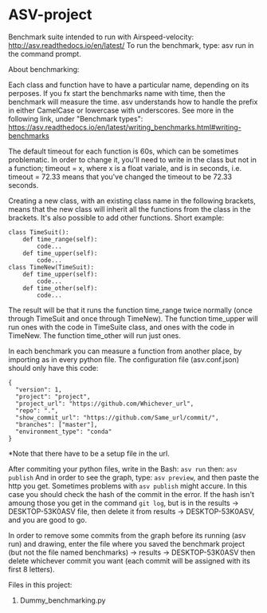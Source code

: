 # ASV-project

Benchmark suite intended to run with Airspeed-velocity:
http://asv.readthedocs.io/en/latest/
To run the benchmark, type:
asv run
in the command prompt.

About benchmarking:

Each class and function have to have a particular name, depending on its perposes.
If you fx start the benchmarks name with time, then the benchmark will measure the time. 
asv understands how to handle the prefix in either CamelCase or lowercase with underscores.
See more in the following link, under "Benchmark types": https://asv.readthedocs.io/en/latest/writing_benchmarks.html#writing-benchmarks

The default timeout for each function is 60s, which can be sometimes problematic.
In order to change it, you'll need to write in the class but not in a function; timeout = x, where x is a float variale, and is in seconds, i.e. timeout = 72.33 means that you've changed the timeout to be 72.33 seconds.

Creating a new class, with an existing class name in the following brackets, means that the new class will inherit all the functions from the class in the brackets. It's also possible to add other functions. Short example:

```
class TimeSuit():
    def time_range(self):
        code...
    def time_upper(self):
        code...
class TimeNew(TimeSuit):
    def time_upper(self):
        code...
    def time_other(self):
        code...
```        
        
The result will be that it runs the function time_range twice normally (once through TimeSuit and once through TimeNew). The function time_upper will run ones with the code in TimeSuite class, and ones with the code in TimeNew. The function time_other will run just ones.


In each benchmark you can measure a function from another place, by importing as in every python file.
The configuration file (asv.conf.json) should only have this code:
```
{
  "version": 1,
  "project": "project",
  "project_url": "https://github.com/Whichever_url",
  "repo": ".",
  "show_commit_url": "https://github.com/Same_url/commit/",
  "branches": ["master"], 
  "environment_type": "conda"
}
```
*Note that there have to be a setup file in the url.

After commiting your python files, write in the Bash: ```asv run``` then: ```asv publish```
And in order to see the graph, type: ```asv preview```, and then paste the http you get.
Sometimes problems with ```asv publish``` might accure. In this case you should check the hash of the commit in the error. If the hash isn't amoung those you get in the command ```git log```, but is in the results -> DESKTOP-53K0ASV file, then delete it from results -> DESKTOP-53K0ASV, and you are good to go.

In order to remove some commits from the graph before its running (asv run) and drawing, enter the file where you saved the benchmark project (but not the file named benchmarks) -> results -> DESKTOP-53K0ASV  then delete whichever commit you want (each commit will be assigned with its first 8 letters).

Files in this project:
1. Dummy_benchmarking.py
